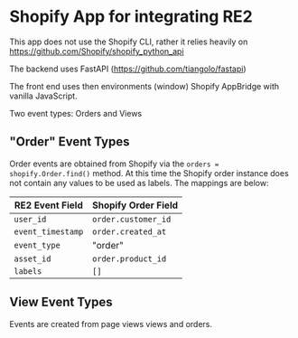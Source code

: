 # Shopify App for integrating RE2

This app does not use the Shopify CLI, rather it relies heavily on https://github.com/Shopify/shopify_python_api

The backend uses FastAPI (https://github.com/tiangolo/fastapi)

The front end uses then environments (window) Shopify AppBridge with vanilla JavaScript.

Two event types: Orders and Views

## "Order" Event Types

Order events are obtained from Shopify via the `orders = shopify.Order.find()` method.
At this time the Shopify order instance does not contain any values to be used as labels. 
The mappings are below:

| RE2 Event Field | Shopify Order Field |
| --- | --- |
| `user_id` | `order.customer_id` |
| `event_timestamp` | `order.created_at` |
| `event_type` | "order" |
| `asset_id` | `order.product_id` |
| `labels` | `[]` |


## View Event Types


Events are created from page views views and orders.
